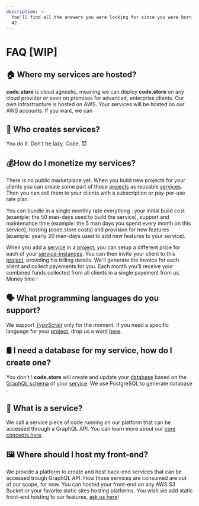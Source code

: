 ```yaml
---
description: >-
  You'll find all the answers you were looking for since you were born. TL;DR>
  42.
---
```


# FAQ \[WIP\]

## 🏠 Where my services are hosted?

**code.store**  is cloud agnostic, meaning we can deploy **code.store** on any cloud provider or even on premises for advanced, enterprise clients. Our own infrastructure is hosted on AWS. Your services will be hosted on our AWS accounts. If you want, we can 

## 🦄 Who creates services?

You do it. Don't be lazy. Code. 😈

## 💰How do I monetize my services? 

There is no public marketplace yet. When you build new projects for your clients you can create some part of those [projects](core-concepts.md#project) as reusable [services](core-concepts.md#service). Then you can sell them to your clients with a subscription or pay-per-use rate plan. 

You can bundle in a single monthly rate everything : your initial build cost \(example: the 50 man-days used to build the service\), support and maintenance time \(example: the 5 man days you spend every month on this service\), hosting \(code.store costs\) and provision for new features \(example: yearly 20 man-days used to add new features to your service\). 

When you add a [service](core-concepts.md#service) in a [project](core-concepts.md#project), you can setup a different price for each of your [service-instances](core-concepts.md#service-instance). You can then invite your client to this [project](core-concepts.md#project), providing his billing details. We'll generate the invoice for each client and collect payements for you. Each month you'll receive your combined funds collected from all clients in a single payement from us. Money time !

## 🗣️ What programming languages do you support?

We support [_TypeScript_](https://www.typescriptlang.org/) only for the moment. If you need a specific language for your [project](core-concepts.md#project), drop us a word [here](https://spectrum.chat/code-store).

## 🛢 I need a database for my service, how do I create one?

You don't ! **code.store** will create and update your [database](core-concepts.md#database) based on the [GraphQL schema](core-concepts.md#schema-or-graphql-schema) of your [service](core-concepts.md#service). We use PostgreSQL to generate database .

## 🧱 What is a service?

We call a service piece of code running on our platform that can be accessed through a GraphQL API. You can learn more about our [core concepts here](core-concepts.md).

## 🖼️ Where should I host my front-end?

We provide a platform to create and host back-end services that can be accessed trough GraphQL API. How those services are consumed are out of our scope, for now. You can hosted your front-end on any AWS S3 Bucket or your favorite static sites hosting platforms. You wish we add static front-end hosting to our features, [ask us here](https://spectrum.chat/code-store)!

